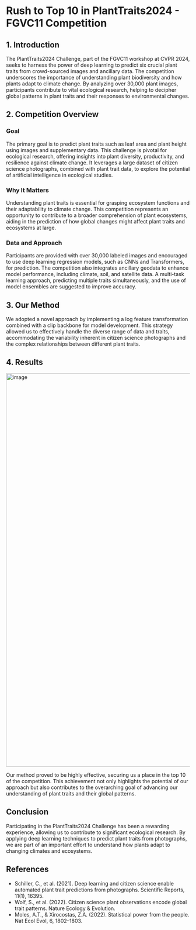 # Rush to Top 10 in PlantTraits2024 - FGVC11 Competition

## 1. Introduction

The PlantTraits2024 Challenge, part of the FGVC11 workshop at CVPR 2024, seeks to harness the power of deep learning to predict six crucial plant traits from crowd-sourced images and ancillary data. The competition underscores the importance of understanding plant biodiversity and how plants adapt to climate change. By analyzing over 30,000 plant images, participants contribute to vital ecological research, helping to decipher global patterns in plant traits and their responses to environmental changes.

## 2. Competition Overview

### Goal

The primary goal is to predict plant traits such as leaf area and plant height using images and supplementary data. This challenge is pivotal for ecological research, offering insights into plant diversity, productivity, and resilience against climate change. It leverages a large dataset of citizen science photographs, combined with plant trait data, to explore the potential of artificial intelligence in ecological studies.

### Why It Matters

Understanding plant traits is essential for grasping ecosystem functions and their adaptability to climate change. This competition represents an opportunity to contribute to a broader comprehension of plant ecosystems, aiding in the prediction of how global changes might affect plant traits and ecosystems at large.

### Data and Approach

Participants are provided with over 30,000 labeled images and encouraged to use deep learning regression models, such as CNNs and Transformers, for prediction. The competition also integrates ancillary geodata to enhance model performance, including climate, soil, and satellite data. A multi-task learning approach, predicting multiple traits simultaneously, and the use of model ensembles are suggested to improve accuracy.

## 3. Our Method

We adopted a novel approach by implementing a log feature transformation combined with a clip backbone for model development. This strategy allowed us to effectively handle the diverse range of data and traits, accommodating the variability inherent in citizen science photographs and the complex relationships between different plant traits.

## 4. Results

<img width="1076" alt="image" src="https://github.com/ywugwu/ywugwu.github.io/assets/128890731/4927c11a-fb6b-4a27-9ec3-f53fa213f108">

Our method proved to be highly effective, securing us a place in the top 10 of the competition. This achievement not only highlights the potential of our approach but also contributes to the overarching goal of advancing our understanding of plant traits and their global patterns.

## Conclusion

Participating in the PlantTraits2024 Challenge has been a rewarding experience, allowing us to contribute to significant ecological research. By applying deep learning techniques to predict plant traits from photographs, we are part of an important effort to understand how plants adapt to changing climates and ecosystems.

## References

- Schiller, C., et al. (2021). Deep learning and citizen science enable automated plant trait predictions from photographs. Scientific Reports, 11(1), 16395.
- Wolf, S., et al. (2022). Citizen science plant observations encode global trait patterns. Nature Ecology & Evolution.
- Moles, A.T., & Xirocostas, Z.A. (2022). Statistical power from the people. Nat Ecol Evol, 6, 1802–1803.
